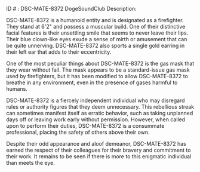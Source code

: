 ID # : DSC-MATE-8372
DogeSoundClub Description:

DSC-MATE-8372 is a humanoid entity and is designated as a firefighter. They stand at 6'2" and possess a muscular build. One of their distinctive facial features is their unsettling smile that seems to never leave their lips. Their blue clown-like eyes exude a sense of mirth or amusement that can be quite unnerving. DSC-MATE-8372 also sports a single gold earring in their left ear that adds to their eccentricity.

One of the most peculiar things about DSC-MATE-8372 is the gas mask that they wear without fail. The mask appears to be a standard-issue gas mask used by firefighters, but it has been modified to allow DSC-MATE-8372 to breathe in any environment, even in the presence of gases harmful to humans.

DSC-MATE-8372 is a fiercely independent individual who may disregard rules or authority figures that they deem unnecessary. This rebellious streak can sometimes manifest itself as erratic behavior, such as taking unplanned days off or leaving work early without permission. However, when called upon to perform their duties, DSC-MATE-8372 is a consummate professional, placing the safety of others above their own.

Despite their odd appearance and aloof demeanor, DSC-MATE-8372 has earned the respect of their colleagues for their bravery and commitment to their work. It remains to be seen if there is more to this enigmatic individual than meets the eye.